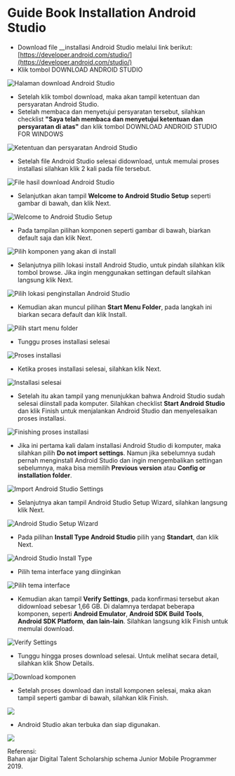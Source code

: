 # Guide Book Installation Android Studio

* Download file __installasi Android Studio melalui link berikut: [https://developer.android.com/studio/](https://developer.android.com/studio/)
* Klik tombol DOWNLOAD ANDROID STUDIO

![Halaman download Android Studio](.gitbook/assets/1.png)

* Setelah klik tombol download, maka akan tampil ketentuan dan persyaratan Android Studio.
* Setelah membaca dan menyetujui persyaratan tersebut, silahkan checklist **"Saya telah membaca dan menyetujui ketentuan dan persyaratan di atas"** dan klik tombol DOWNLOAD ANDROID STUDIO FOR WINDOWS

![Ketentuan dan persyaratan Android Studio](.gitbook/assets/2.png)

* Setelah file Android Studio selesai didownload, untuk memulai proses installasi silahkan klik 2 kali pada file tersebut.

![File hasil download Android Studio](.gitbook/assets/3%20%281%29.png)

* Selanjutkan akan tampil **Welcome to Android Studio Setup** seperti gambar di bawah, dan klik Next.

![Welcome to Android Studio Setup](.gitbook/assets/4.png)

* Pada tampilan pilihan komponen seperti gambar di bawah, biarkan default saja dan klik Next.

![Pilih komponen yang akan di install](.gitbook/assets/5.png)

* Selanjutnya pilih lokasi install Android Studio, untuk pindah silahkan klik tombol browse. Jika ingin menggunakan settingan default silahkan langsung klik Next.

![Pilih lokasi penginstallan Android Studio](.gitbook/assets/6.png)

* Kemudian akan muncul pilihan **Start Menu Folder**, pada langkah ini biarkan secara default dan klik Install.

![Pilih start menu folder](.gitbook/assets/7.png)

* Tunggu proses installasi selesai

![Proses installasi](.gitbook/assets/8.png)

* Ketika proses installasi selesai, silahkan klik Next.

![Installasi selesai](.gitbook/assets/9.png)

* Setelah itu akan tampil yang menunjukkan bahwa Android Studio sudah selesai diinstall pada komputer. Silahkan checklist **Start Android Studio** dan klik Finish untuk menjalankan Android Studio dan menyelesaikan proses installasi.

![Finishing proses installasi](.gitbook/assets/10.png)

* Jika ini pertama kali dalam installasi Android Studio di komputer, maka silahkan pilih **Do not import settings**. Namun jika sebelumnya sudah pernah menginstall Android Studio dan ingin mengembalikan settingan sebelumnya, maka bisa memilih **Previous version** atau **Config or installation folder**.

![Import Android Studio Settings](.gitbook/assets/11.png)

* Selanjutnya akan tampil Android Studio Setup Wizard, silahkan langsung klik Next.

![Android Studio Setup Wizard](.gitbook/assets/12%20%287%29.png)

* Pada pilihan **Install Type Android Studio** pilih yang **Standart**, dan klik Next.

![Android Studio Install Type](.gitbook/assets/13.png)

* Pilih tema interface yang diinginkan

![Pilih tema interface](.gitbook/assets/14.png)

* Kemudian akan tampil **Verify Settings**, pada konfirmasi tersebut akan didownload sebesar 1,66 GB. Di dalamnya terdapat beberapa komponen, seperti **Android Emulator**, **Android SDK Build Tools**, **Android SDK Platform**, **dan lain-lain**. Silahkan langsung klik Finish untuk memulai download.

![Verify Settings](.gitbook/assets/15.png)

* Tunggu hingga proses download selesai. Untuk melihat secara detail, silahkan klik Show Details.

![Download komponen](.gitbook/assets/17.png)

* Setelah proses download dan install komponen selesai, maka akan tampil seperti gambar di bawah, silahkan klik Finish.

![](.gitbook/assets/18.png)

* Android Studio akan terbuka dan siap digunakan.

![](.gitbook/assets/19%20%281%29.png)



Referensi:  
Bahan ajar Digital Talent Scholarship schema Junior Mobile Programmer 2019.

